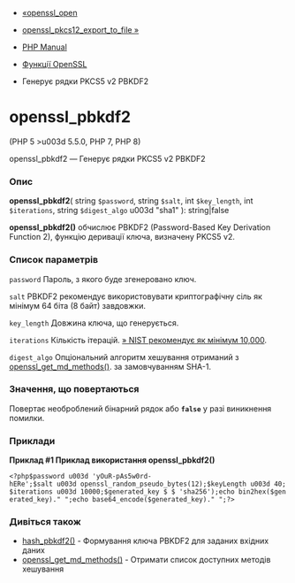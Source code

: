 - [«openssl_open](function.openssl-open.md)
- [openssl_pkcs12_export_to_file
»](function.openssl-pkcs12-export-to-file.md)

- [PHP Manual](index.md)
- [Функції OpenSSL](ref.openssl.md)
- Генерує рядки PKCS5 v2 PBKDF2

# openssl_pbkdf2

(PHP 5 \>u003d 5.5.0, PHP 7, PHP 8)

openssl_pbkdf2 — Генерує рядки PKCS5 v2 PBKDF2

### Опис

**openssl_pbkdf2**(
string `$password`,
string `$salt`,
int `$key_length`,
int `$iterations`,
string `$digest_algo` u003d "sha1"
): string\|false

**openssl_pbkdf2()** обчислює PBKDF2 (Password-Based Key Derivation
Function 2), функцію деривації ключа, визначену PKCS5 v2.

### Список параметрів

`password`
Пароль, з якого буде згенеровано ключ.

`salt`
PBKDF2 рекомендує використовувати криптографічну сіль як мінімум 64
біта (8 байт) завдовжки.

`key_length`
Довжина ключа, що генерується.

`iterations`
Кількість ітерацій. [» NIST рекомендує як мінімум
10,000](https://pages.nist.gov/800-63-3/sp800-63b.md#sec5).

`digest_algo`
Опціональний алгоритм хешування отриманий з
[openssl_get_md_methods()](function.openssl-get-md-methods.md). за
замовчуванням SHA-1.

### Значення, що повертаються

Повертає необроблений бінарний рядок або **`false`** у разі
виникнення помилки.

### Приклади

**Приклад #1 Приклад використання openssl_pbkdf2()**

`<?php$password u003d 'yOuR-pAs5w0rd-hERe';$salt u003d openssl_random_pseudo_bytes(12);$keyLength u003d 40;$iterations u003d 10000;$generated_key $ $ 'sha256');echo bin2hex($generated_key)."
";echo base64_encode($generated_key)."
";?> `

### Дивіться також

- [hash_pbkdf2()](function.hash-pbkdf2.md) - Формування ключа
PBKDF2 для заданих вхідних даних
- [openssl_get_md_methods()](function.openssl-get-md-methods.md) -
Отримати список доступних методів хешування
